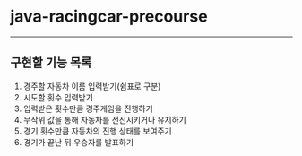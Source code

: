 # java-racingcar-precourse

---
## 구현할 기능 목록
1. 경주할 자동차 이름 입력받기(쉼표로 구분)
2. 시도할 횟수 입력받기
3. 입력받은 횟수만큼 경주게임을 진행하기
4. 무작위 값을 통해 자동차를 전진시키거나 유지하기
5. 경기 횟수만큼 자동차의 진행 상태를 보여주기
6. 경기가 끝난 뒤 우승자를 발표하기